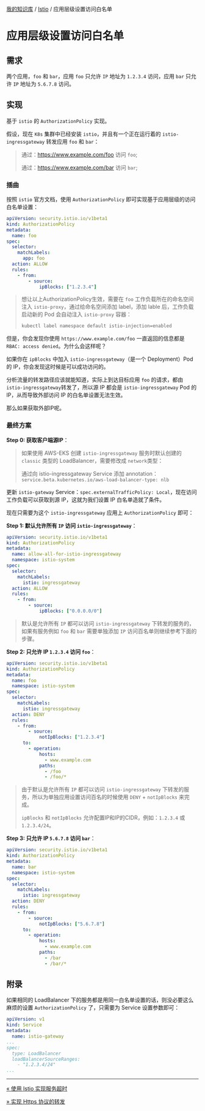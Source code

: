 [我的知识库](../README.md) / [Istio](zz_generated_mdi.md) / 应用层级设置访问白名单

# 应用层级设置访问白名单

## 需求

两个应用，`foo` 和 `bar`，应用 `foo` 只允许 `IP` 地址为 `1.2.3.4` 访问，应用 `bar` 只允许 `IP` 地址为 `5.6.7.8` 访问。

## 实现

基于 `istio` 的 `AuthorizationPolicy` 实现。

假设，现在 `K8s` 集群中已经安装 `istio`，并且有一个正在运行着的 `istio-ingressgateway` 转发应用 `foo` 和 `bar`：

> 通过：<https://www.example.com/foo> 访问 `foo`;
>
> 通过：<https://www.example.com/bar> 访问 `bar`;

### 插曲

按照 `istio` 官方文档，使用 `AuthorizationPolicy` 即可实现基于应用层级的访问白名单设置：

```yaml
apiVersion: security.istio.io/v1beta1
kind: AuthorizationPolicy
metadata:
  name: foo
spec:
  selector:
    matchLabels:
      app: foo
  action: ALLOW
  rules:
    - from:
        - source:
            ipBlocks: ["1.2.3.4"]
```

> 想让以上AuthorizationPolicy生效，需要在 `foo` 工作负载所在的命名空间注入 `istio-proxy`，通过给命名空间添加 label，添加 lable 后，工作负载启动新的 Pod 会自动注入 `istio-proxy` 容器：
>
> ```bash
> kubectl label namespace default istio-injection=enabled
> ```

但是，你会发现你使用 `https://www.example.com/foo` 一直返回的信息都是 `RBAC: access denied`。为什么会这样呢？

如果你在 `ipBlocks` 中加入 `istio-ingressgateway`（是一个 Deployment）Pod 的 IP，你会发现这时候是可以成功访问的。

分析流量的转发路径应该就能知道，实际上到达目标应用 `foo` 的请求，都由`istio-ingressgateway`转发了，所以源 IP 都会是 `istio-ingressgateway` Pod 的 IP，从而导致外部访问 IP 的白名单设置无法生效。

那么如果获取外部IP呢。

### 最终方案

**Step 0: 获取客户端源IP**：

> 如果使用 AWS-EKS 创建 `istio-ingressgateway` 服务时默认创建的 `classic` 类型的 LoadBalancer，需要修改成 `network`类型：
>
> 通过向 istio-ingressgateway Service 添加 annotation：`service.beta.kubernetes.io/aws-load-balancer-type: nlb`

更新 `istio-gateway` Service：`spec.externalTrafficPolicy: Local`，现在访问工作负载可以获取到源 IP，这就为我们设置 IP 白名单造就了条件。

现在只需要为这个 `istio-ingressgateway` 应用上 `AuthorizationPolicy` 即可：

**Step 1: 默认允许所有 `IP` 访问 `istio-ingressgateway`**：

```yaml
apiVersion: security.istio.io/v1beta1
kind: AuthorizationPolicy
metadata:
  name: allow-all-for-istio-ingressgateway
  namespace: istio-system
spec:
  selector:
    matchLabels:
      istio: ingressgateway
  action: ALLOW
  rules:
    - from:
        - source:
            ipBlocks: ["0.0.0.0/0"]
```

> 默认是允许所有 `IP` 都可以访问 `istio-ingressgateway` 下转发的服务的，如果有服务例如 `foo` 和 `bar` 需要单独添加 `IP` 访问百名单则继续参考下面的步骤。

**Step 2: 只允许 IP `1.2.3.4` 访问 `foo`**：

```yaml
apiVersion: security.istio.io/v1beta1
kind: AuthorizationPolicy
metadata:
  name: foo
  namespace: istio-system
spec:
  selector:
    matchLabels:
      istio: ingressgateway
  action: DENY
  rules:
    - from:
        - source:
            notIpBlocks: ["1.2.3.4"]
      to:
        - operation:
            hosts:
              - www.example.com
            paths:
              - /foo
              - /foo/*
```

> 由于默认是允许所有 `IP` 都可以访问 `istio-ingressgateway` 下转发的服务，所以为单独应用设置访问百名的时候使用 `DENY` + `notIpBlocks` 来完成。
>
> `ipBlocks` 和 `notIpBlocks` 允许配置IP和IP的CIDR，例如：`1.2.3.4` 或 `1.2.3.4/24`。

**Step 3: 只允许 IP `5.6.7.8` 访问 `bar`**：

```yaml
apiVersion: security.istio.io/v1beta1
kind: AuthorizationPolicy
metadata:
  name: bar
  namespace: istio-system
spec:
  selector:
    matchLabels:
      istio: ingressgateway
  action: DENY
  rules:
    - from:
        - source:
            notIpBlocks: ["5.6.7.8"]
      to:
        - operation:
            hosts:
              - www.example.com
            paths:
              - /bar
              - /bar/*
```

## 附录

如果相同的 LoadBalancer 下的服务都是用同一白名单设置的话，则没必要这么麻烦的设置 `AuthorizationPolicy` 了，只需要为 Service 设置参数即可：

```yaml
apiVersion: v1
kind: Service
metadata:
  name: istio-gateway
...
spec:
  type: LoadBalancer
  loadBalancerSourceRanges:
    - "1.2.3.4/24"
...
```

---
[« 使用 Istio 实现服务超时](istio-timeout.md)

[» 实现 Https 协议的转发](tls-transform.md)
